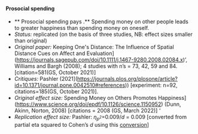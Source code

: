 #### Prosocial spending 

* ** Prosocial spending pays  .** Spending money on other people leads to greater happiness than spending money on oneself. 
* _Status:_ replicated (on the basis of three studies, NB: effect sizes smaller than original)
* _Original paper:_ Keeping One's Distance: The Influence of Spatial Distance Cues on Affect and Evaluation](https://journals.sagepub.com/doi/10.1111/j.1467-9280.2008.02084.x)’, Williams and Bargh (2008); 4 studies with n’s = 73, 42, 59 and 84. [citation=581(GS, October 2021)]​
* _Critiques:_ Pashler (2021](https://journals.plos.org/plosone/article?id=10.1371/journal.pone.0042510#references)) [experiment: n=92, citations=185(GS, October 2021)].
* _Original effect size:_ Spending Money on Others Promotes Happiness](https://www.science.org/doi/epdf/10.1126/science.1150952) (Dunn, Akinn, Norton, 2008) [citations = 2008 (GS, March 2022)] ‘ 
* _Replication effect size:_ Pashler: _η<sub>p<sup>2</sup></sub>_=0.009/_d_  = 0.009 [converted from partial eta squared to Cohen’s _d_ using this [conversion](https://haiyangjin.github.io/2020/05/eta2d/#conversion-between-cohens-d-and-partial-eta-squared)]
